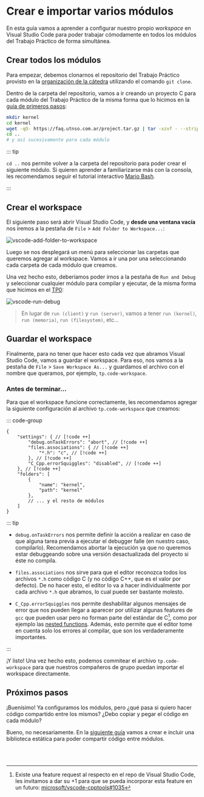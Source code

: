 # Crear e importar varios módulos

En esta guía vamos a aprender a configurar nuestro propio _workspace_ en Visual
Studio Code para poder trabajar cómodamente en todos los módulos del Trabajo
Práctico de forma simultánea.

## Crear todos los módulos

Para empezar, debemos clonarnos el repositorio del Trabajo Práctico provisto en
la [organización de la cátedra](https://faq.utnso.com.ar/github) utilizando el
comando `git clone`.

Dentro de la carpeta del repositorio, vamos a ir creando un proyecto C para cada
módulo del Trabajo Práctico de la misma forma que lo hicimos en la
[guía de primeros pasos](/primeros-pasos/primer-proyecto-c):

```bash
mkdir kernel
cd kernel
wget -qO- https://faq.utnso.com.ar/project.tar.gz | tar -xzvf - --strip-components 1
cd ..
# y así sucesivamente para cada módulo
```
::: tip

`cd ..` nos permite volver a la carpeta del repositorio para poder crear el
siguiente módulo. Si quieren aprender a familiarizarse más con la consola, les
recomendamos seguir el tutorial interactivo
[Mario Bash](https://faq.utnso.com.ar/mariobash).

:::

## Crear el workspace

El siguiente paso será abrir Visual Studio Code, y **desde una ventana vacía**
nos iremos a la pestaña de `File` > `Add Folder to Workspace...`:

![vscode-add-folder-to-workspace](/img/guias/estructura/crear-modulos/vscode-add-folder-to-workspace.gif)

Luego se nos desplegará un menú para seleccionar las carpetas que queremos
agregar al workspace. Vamos a ir una por una seleccionando cada carpeta de cada
módulo que creamos.

Una vez hecho esto, deberíamos poder irnos a la pestaña de `Run and Debug` y
seleccionar cualquier módulo para compilar y ejecutar, de la misma forma que
hicimos en el [TP0](/primeros-pasos/tp0):

![vscode-run-debug](/img/guias/estructura/crear-modulos/vscode-run-debug.gif)

> En lugar de `run (client)` y `run (server)`, vamos a tener `run (kernel)`,
> `run (memoria)`, `run (filesystem)`, etc...

## Guardar el workspace

Finalmente, para no tener que hacer esto cada vez que abramos Visual Studio
Code, vamos a guardar el workspace. Para eso, nos vamos a la pestaña de
`File` > `Save Workspace As...` y guardamos el archivo con el nombre que
queramos, por ejemplo, `tp.code-workspace`.

### Antes de terminar...

Para que el workspace funcione correctamente, les recomendamos agregar la
siguiente configuración al archivo `tp.code-workspace` que creamos:

::: code-group

```json:line-numbers [tp.code-workspace]
{
	"settings": { // [!code ++]
		"debug.onTaskErrors": "abort", // [!code ++]
		"files.associations": { // [!code ++]
			"*.h": "c", // [!code ++]
		}, // [!code ++]
		"C_Cpp.errorSquiggles": "disabled", // [!code ++]
	}, // [!code ++]
	"folders": [
		{
			"name": "kernel",
			"path": "kernel"
		},
		// ... y el resto de módulos
	]
}
```

::: tip

- `debug.onTaskErrors` nos permite definir la acción a realizar en caso de que
   alguna tarea previa a ejecutar el debugger falle (en nuestro caso,
	 compilarlo). Recomendamos abortar la ejecución ya que no queremos estar
	 debuggeando sobre una versión desactualizada del proyecto si éste no compila.

- `files.associations` nos sirve para que el editor reconozca todos los
   archivos `*.h` como código C (y no código C++, que es el valor por defecto).
   De no hacer esto, el editor lo va a hacer individualmente por cada archivo
   `*.h` que abramos, lo cual puede ser bastante molesto.

- `C_Cpp.errorSquiggles` nos permite deshabilitar algunos mensajes de error que
   nos pueden llegar a aparecer por utilizar algunas features de `gcc` que
   pueden usar pero no forman parte del estándar de C[^1], como por ejemplo las
   [nested functions](https://www.youtube.com/watch?v=1kYyxZXGjp0). Además,
   esto permite que el editor tome en cuenta solo los errores al compilar, que
   son los verdaderamente importantes.

:::

¡Y listo! Una vez hecho esto, podemos commitear el archivo `tp.code-workspace`
para que nuestros compañeros de grupo puedan importar el workspace directamente.

## Próximos pasos

¡Buenísimo! Ya configuramos los módulos, pero ¿qué pasa si quiero hacer código
compartido entre los mismos? ¿Debo copiar y pegar el código en cada módulo?

Bueno, no necesariamente. En la [siguiente guía] vamos a crear e incluir una
biblioteca estática para poder compartir código entre módulos.

[siguiente guía]: /guias/estructura/codigo-compartido


<br><br>

[^1]: Existe una feature request al respecto en el repo de Visual Studio Code,
  les invitamos a dar su +1 para que se pueda incorporar esta feature en un
  futuro: [microsoft/vscode-cpptools#1035](https://github.com/microsoft/vscode-cpptools/issues/1035)
